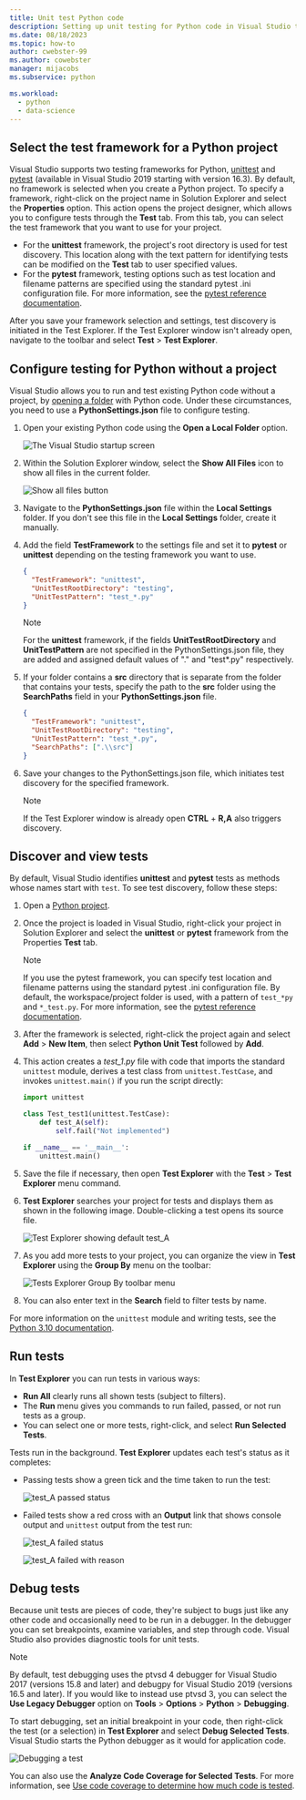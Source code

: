 ```yaml
---
title: Unit test Python code
description: Setting up unit testing for Python code in Visual Studio takes full advantage of Test Explorer features to discover, run, and debug tests.
ms.date: 08/18/2023
ms.topic: how-to
author: cwebster-99
ms.author: cowebster
manager: mijacobs
ms.subservice: python

ms.workload:
  - python
  - data-science
---
```


## Select the test framework for a Python project

Visual Studio supports two testing frameworks for Python, [unittest](https://docs.python.org/3/library/unittest.html) and [pytest](https://pytest.org/en/latest/) (available in Visual Studio 2019 starting with version 16.3). By default, no framework is selected when you create a Python project. To specify a framework, right-click on the project name in Solution Explorer and select the **Properties** option. This action opens the project designer, which allows you to configure tests through the **Test** tab. From this tab, you can select the test framework that you want to use for your project.

- For the **unittest** framework, the project's root directory is used for test discovery. This location along with the text pattern for identifying tests can be modified on the **Test** tab to user specified values.
- For the **pytest** framework, testing options such as test location and filename patterns are specified using the standard pytest .ini configuration file. For more information, see the [pytest reference documentation](https://docs.pytest.org/en/latest/reference.html#ini-options-ref).

After you save your framework selection and settings, test discovery is initiated in the Test Explorer. If the Test Explorer window isn't already open, navigate to the toolbar and select **Test** > **Test Explorer**.

## Configure testing for Python without a project

Visual Studio allows you to run and test existing Python code without a project, by [opening a folder](../../quickstart-05-python-visual-studio-open-folder.md) with Python code. Under these circumstances, you need to use a **PythonSettings.json** file to configure testing.

1. Open your existing Python code using the **Open a Local Folder** option.

   ![The Visual Studio startup screen](../../media/quickstart-open-folder/open-local-folder.png)

1. Within the Solution Explorer window, select the **Show All Files** icon to show all files in the current folder.

   ![Show all files button](../../media/unit-test-show-files.png)

1. Navigate to the **PythonSettings.json** file within the **Local Settings** folder. If you don't see this file in the **Local Settings** folder, create it manually.
1. Add the field **TestFramework** to the settings file and set it to **pytest** or **unittest** depending on the testing framework you want to use.

   ```json
   {
     "TestFramework": "unittest",
     "UnitTestRootDirectory": "testing",
     "UnitTestPattern": "test_*.py"
   }
   ```

   > [!Note]
   > For the **unittest** framework, if the fields **UnitTestRootDirectory** and **UnitTestPattern** are not specified in the PythonSettings.json file, they are added and assigned default values of "." and "test\*.py" respectively.

1. If your folder contains a **src** directory that is separate from the folder that contains your tests, specify the path to the **src** folder using the **SearchPaths** field in your **PythonSettings.json** file.

   ```json
   {
     "TestFramework": "unittest",
     "UnitTestRootDirectory": "testing",
     "UnitTestPattern": "test_*.py",
     "SearchPaths": [".\\src"]
   }
   ```

1. Save your changes to the PythonSettings.json file, which initiates test discovery for the specified framework.

   > [!Note]
   > If the Test Explorer window is already open **CTRL** + **R,A** also triggers discovery.

## Discover and view tests

By default, Visual Studio identifies **unittest** and **pytest** tests as methods whose names start with `test`. To see test discovery, follow these steps:

1. Open a [Python project](../../managing-python-projects-in-visual-studio.md).

1. Once the project is loaded in Visual Studio, right-click your project in Solution Explorer and select the **unittest** or **pytest** framework from the Properties **Test** tab.

   > [!Note]
   > If you use the pytest framework, you can specify test location and filename patterns using the standard pytest .ini configuration file. By default, the workspace/project folder is used, with a pattern of `test_*py` and `*_test.py`. For more information, see the [pytest reference documentation](https://docs.pytest.org/en/latest/reference.html#ini-options-ref).

1. After the framework is selected, right-click the project again and select **Add** > **New Item**, then select **Python Unit Test** followed by **Add**.

1. This action creates a _test_1.py_ file with code that imports the standard `unittest` module, derives a test class from `unittest.TestCase`, and invokes `unittest.main()` if you run the script directly:

   ```python
   import unittest

   class Test_test1(unittest.TestCase):
       def test_A(self):
           self.fail("Not implemented")

   if __name__ == '__main__':
       unittest.main()
   ```

1. Save the file if necessary, then open **Test Explorer** with the **Test** > **Test Explorer** menu command.

1. **Test Explorer** searches your project for tests and displays them as shown in the following image. Double-clicking a test opens its source file.

   ![Test Explorer showing default test_A](../../media/unit-test-a-2.png)

1. As you add more tests to your project, you can organize the view in **Test Explorer** using the **Group By** menu on the toolbar:

   ![Tests Explorer Group By toolbar menu](../../media/unit-test-group-menu-2.png)

1. You can also enter text in the **Search** field to filter tests by name.

For more information on the `unittest` module and writing tests, see the [Python 3.10 documentation](https://docs.python.org/3.10/library/unittest.html).

## Run tests

In **Test Explorer** you can run tests in various ways:

- **Run All** clearly runs all shown tests (subject to filters).
- The **Run** menu gives you commands to run failed, passed, or not run tests as a group.
- You can select one or more tests, right-click, and select **Run Selected Tests**.

Tests run in the background. **Test Explorer** updates each test's status as it completes:

- Passing tests show a green tick and the time taken to run the test:

  ![test_A passed status](../../media/unit-test-A-pass.png)

- Failed tests show a red cross with an **Output** link that shows console output and `unittest` output from the test run:

  ![test_A failed status](../../media/unit-test-A-fail.png)

  ![test_A failed with reason](../../media/unit-test-A-fail-reason.png)

## Debug tests

Because unit tests are pieces of code, they're subject to bugs just like any other code and occasionally need to be run in a debugger. In the debugger you can set breakpoints, examine variables, and step through code. Visual Studio also provides diagnostic tools for unit tests.

> [!Note]
> By default, test debugging uses the ptvsd 4 debugger for Visual Studio 2017 (versions 15.8 and later) and debugpy for Visual Studio 2019 (versions 16.5 and later). If you would like to instead use ptvsd 3, you can select the **Use Legacy Debugger** option on **Tools** > **Options** > **Python** > **Debugging**.

To start debugging, set an initial breakpoint in your code, then right-click the test (or a selection) in **Test Explorer** and select **Debug Selected Tests**. Visual Studio starts the Python debugger as it would for application code.

![Debugging a test](../../media/unit-test-debugging.png)

You can also use the **Analyze Code Coverage for Selected Tests**. For more information, see [Use code coverage to determine how much code is tested](../../../test/using-code-coverage-to-determine-how-much-code-is-being-tested.md).
